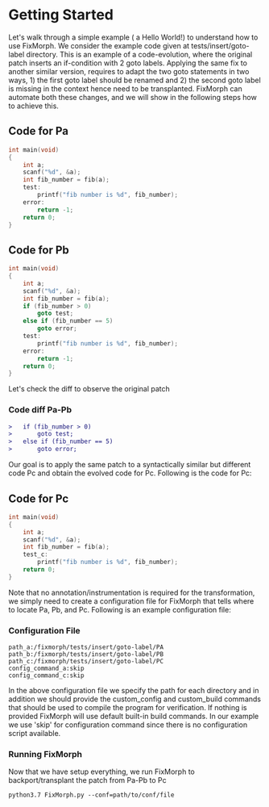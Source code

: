 # Getting Started
Let's walk through a simple example ( a Hello World!) to understand how to use FixMorph. We consider the example code given at tests/insert/goto-label directory.
This is an example of a code-evolution, where the original patch inserts an if-condition with 2 goto labels. Applying
the same fix to another similar version, requires to adapt the two goto statements in two ways, 1) the first goto label should be
renamed and 2) the second goto label is missing in the context hence need to be transplanted. FixMorph can automate both 
these changes, and we will show in the following steps how to achieve this. 



## Code for Pa
```c
int main(void)
{
	int a;
	scanf("%d", &a);
	int fib_number = fib(a);
	test:
	    printf("fib number is %d", fib_number);
	error:
	    return -1;
	return 0;
}

```

## Code for Pb
```c
int main(void)
{
	int a;
	scanf("%d", &a);
	int fib_number = fib(a);
	if (fib_number > 0)
	    goto test;
	else if (fib_number == 5)
	    goto error;
	test:
	    printf("fib number is %d", fib_number);
	error:
	    return -1;
	return 0;
}

```
Let's check the diff to observe the original patch

### Code diff Pa-Pb
```diff
> 	if (fib_number > 0)
> 	    goto test;
> 	else if (fib_number == 5)
> 	    goto error;
```

Our goal is to apply the same patch to a syntactically similar but different code Pc and obtain the evolved code for Pc.
Following is the code for Pc:

## Code for Pc
```c
int main(void)
{
	int a;
	scanf("%d", &a);
	int fib_number = fib(a);
	test_c:
	    printf("fib number is %d", fib_number);
	return 0;
}
```

Note that no annotation/instrumentation is required for the transformation, we simply need to create a configuration file
for FixMorph that tells where to locate Pa, Pb, and Pc. Following is an example configuration file:

### Configuration File
```
path_a:/fixmorph/tests/insert/goto-label/PA
path_b:/fixmorph/tests/insert/goto-label/PB
path_c:/fixmorph/tests/insert/goto-label/PC
config_command_a:skip
config_command_c:skip
```

In the above configuration file we specify the path for each directory and in addition we should provide the custom_config
and custom_build commands that should be used to compile the program for verification. If nothing is provided FixMorph will 
use default built-in build commands. In our example we use 'skip' for configuration command since there is no configuration script available. 

### Running FixMorph
Now that we have setup everything, we run FixMorph to backport/transplant the patch from Pa-Pb to Pc

    python3.7 FixMorph.py --conf=path/to/conf/file




